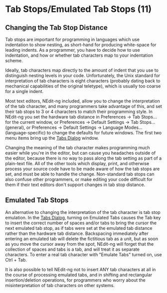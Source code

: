 # Tab Stops/Emulated Tab Stops (11)

## Changing the Tab Stop Distance

Tab stops are important for programming in languages which use
indentation to show nesting, as short-hand for producing white-space for
leading indents. As a programmer, you have to decide how to use
indentation, and how or whether tab characters map to your indentation
scheme.

Ideally, tab characters map directly to the amount of indent that you
use to distinguish nesting levels in your code. Unfortunately, the Unix
standard for interpretation of tab characters is eight characters
(probably dating back to mechanical capabilities of the original
teletype), which is usually too coarse for a single indent.

Most text editors, NEdit-ng included, allow you to change the
interpretation of the tab character, and many programmers take advantage
of this, and set their tab stops to 3 or 4 characters to match their
programming style. In NEdit-ng you set the hardware tab distance in
Preferences &rarr; Tab Stops... for the current window, or Preferences
&rarr; Default Settings &rarr; Tab Stops... (general), or Preferences
&rarr; Default Settings &rarr; Language Modes... (language-specific) to
change the defaults for future windows. The first two menu items bring up the [Tabs Dialog](41) window.

Changing the meaning of the tab character makes programming much easier
while you're in the editor, but can cause you headaches outside of the
editor, because there is no way to pass along the tab setting as part of
a plain-text file. All of the other tools which display, print, and
otherwise process your source code have to be made aware of how the tab
stops are set, and must be able to handle the change. Non-standard tab
stops can also confuse other programmers, or make editing your code
difficult for them if their text editors don't support changes in tab
stop distance.

## Emulated Tab Stops

An alternative to changing the interpretation of the tab character is
tab stop emulation. In the [Tabs Dialog](41), turning on Emulated
Tabs causes the Tab key to insert the correct number of spaces and/or
tabs to bring the cursor the next emulated tab stop, as if tabs were set
at the emulated tab distance rather than the hardware tab distance.
Backspacing immediately after entering an emulated tab will delete the
fictitious tab as a unit, but as soon as you move the cursor away from
the spot, NEdit-ng will forget that the collection of spaces and tabs is
a tab, and will treat it as separate characters. To enter a real tab
character with "Emulate Tabs" turned on, use Ctrl + Tab.

It is also possible to tell NEdit-ng not to insert ANY tab characters at
all in the course of processing emulated tabs, and in shifting and
rectangular insertion/deletion operations, for programmers who worry
about the misinterpretation of tab characters on other systems.
